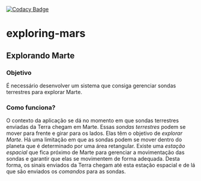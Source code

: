 [![Codacy Badge](https://api.codacy.com/project/badge/Grade/b205e4b7bc0f440db0b53dbddd563dba)](https://www.codacy.com/app/andreformento/exploring-mars?utm_source=github.com&amp;utm_medium=referral&amp;utm_content=andreformento/exploring-mars&amp;utm_campaign=Badge_Grade)

# exploring-mars

## Explorando Marte

### Objetivo

É necessário desenvolver um sistema que consiga gerenciar sondas terrestres para explorar Marte.

### Como funciona?

O contexto da aplicação se dá no momento em que sondas terrestres enviadas da Terra chegam em Marte.
Essas *sondas terrestres* podem se mover para frente e girar para os lados. Elas têm o objetivo de *explorar Marte*.
Há uma limitação em que as sondas podem se mover dentro do planeta que é determinado por uma área retangular.
Existe uma *estação espacial* que fica próximo de Marte para gerenciar a movimentação das sondas e garantir que elas se movimentem de forma adequada. Desta forma, os sinais enviados da Terra chegam até esta estação espacial e de lá que são enviados os *comandos* para as sondas.
